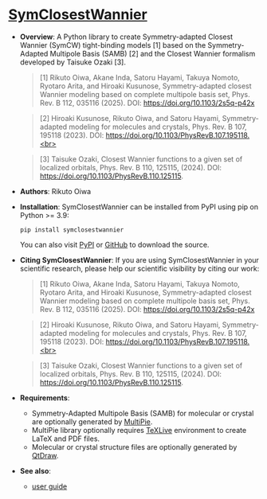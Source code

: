 # [SymClosestWannier](https://cmt-mu.github.io/SymClosestWannier/)

- **Overview**:
    A Python library to create Symmetry-adapted Closest Wannier (SymCW) tight-binding models [1] based on the Symmetry-Adapted Multipole Basis (SAMB) [2] and the Closest Wannier formalism developed by Taisuke Ozaki [3].

    > [1] Rikuto Oiwa, Akane Inda, Satoru Hayami, Takuya Nomoto, Ryotaro Arita, and Hiroaki Kusunose, Symmetry-adapted closest Wannier modeling based on complete multipole basis set, Phys. Rev. B 112, 035116 (2025).
    > DOI: https://doi.org/10.1103/2s5q-p42x
    
    > [2] Hiroaki Kusunose, Rikuto Oiwa, and Satoru Hayami, Symmetry-adapted modeling for molecules and crystals, Phys. Rev. B 107, 195118 (2023).
    > DOI: https://doi.org/10.1103/PhysRevB.107.195118.<br>
  
    > [3] Taisuke Ozaki, Closest Wannier functions to a given set of localized orbitals, Phys. Rev. B 110, 125115, (2024).
    > DOI: https://doi.org/10.1103/PhysRevB.110.125115.

- **Authors**: Rikuto Oiwa

- **Installation**: SymClosestWannier can be installed from PyPI using pip on Python >= 3.9:
    ```
    pip install symclosestwannier
    ```
    You can also visit [PyPI](https://pypi.org/project/symclosestwannier/) or [GitHub](https://github.com/CMT-MU/SymClosestWannier/) to download the source.

- **Citing SymClosestWannier**: If you are using SymClosestWannier in your scientific research, please help our scientific visibility by citing our work:

    > [1] Rikuto Oiwa, Akane Inda, Satoru Hayami, Takuya Nomoto, Ryotaro Arita, and Hiroaki Kusunose, Symmetry-adapted closest Wannier modeling based on complete multipole basis set, Phys. Rev. B 112, 035116 (2025).
    > DOI: https://doi.org/10.1103/2s5q-p42x
    
    > [2] Hiroaki Kusunose, Rikuto Oiwa, and Satoru Hayami, Symmetry-adapted modeling for molecules and crystals, Phys. Rev. B 107, 195118 (2023).
    > DOI: https://doi.org/10.1103/PhysRevB.107.195118.<br>
  
    > [3] Taisuke Ozaki, Closest Wannier functions to a given set of localized orbitals, Phys. Rev. B 110, 125115, (2024).
    > DOI: https://doi.org/10.1103/PhysRevB.110.125115.

- **Requirements**:
  - Symmetry-Adapted Multipole Basis (SAMB) for molecular or crystal are optionally generated by [MultiPie](https://github.com/CMT-MU/MultiPie).
  - MultiPie library optionally requires [TeXLive](https://www.tug.org/texlive/) environment to create LaTeX and PDF files.
  - Molecular or crystal structure files are optionally generated by [QtDraw](https://github.com/CMT-MU/QtDraw).

- **See also**:
  - [user guide](https://cmt-mu.github.io/SymClosestWannier/)

